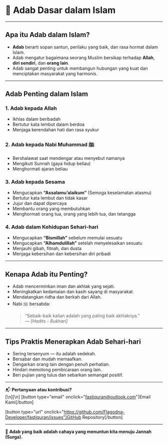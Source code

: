 # 🕌 Adab Dasar dalam Islam

---

## Apa itu Adab dalam Islam?

- **Adab** berarti sopan santun, perilaku yang baik, dan rasa hormat dalam Islam.
- Adab mengatur bagaimana seorang Muslim bersikap terhadap **Allah**, **diri sendiri**, dan **orang lain**.
- Adab sangat penting untuk membangun hubungan yang kuat dan menciptakan masyarakat yang harmonis.

---

## Adab Penting dalam Islam

### 1. Adab kepada Allah

- Ikhlas dalam beribadah
- Bertutur kata lembut dalam berdoa
- Menjaga kerendahan hati dan rasa syukur

### 2. Adab kepada Nabi Muhammad ﷺ

- Bershalawat saat mendengar atau menyebut namanya
- Mengikuti Sunnah (gaya hidup beliau)
- Menghormati ajaran beliau

### 3. Adab kepada Sesama

- Mengucapkan **“Assalamu’alaikum”** (Semoga keselamatan atasmu)
- Bertutur kata lembut dan tidak kasar
- Jujur dan dapat dipercaya
- Membantu orang yang membutuhkan
- Menghormati orang tua, orang yang lebih tua, dan tetangga

### 4. Adab dalam Kehidupan Sehari-hari

- Mengucapkan **“Bismillah”** sebelum memulai sesuatu
- Mengucapkan **“Alhamdulillah”** setelah menyelesaikan sesuatu
- Menjauhi gibah, fitnah, dan dusta
- Menjaga kebersihan dan kebersihan diri pribadi

---

## Kenapa Adab itu Penting?

- Adab mencerminkan iman dan akhlak yang sejati.
- Meningkatkan kedamaian dan kasih sayang di masyarakat.
- Mendatangkan ridha dan berkah dari Allah.
- Nabi ﷺ bersabda:
  > “Sebaik-baik kalian adalah yang paling baik akhlaknya.”  
  > — _[Hadits - Bukhari]_

---

## Tips Praktis Menerapkan Adab Sehari-hari

- Sering tersenyum — itu adalah sedekah.
- Bersabar dan mudah memaafkan.
- Dengarkan orang lain dengan penuh perhatian.
- Hindari memotong pembicaraan orang lain.
- Beri pujian yang tulus dan sebarkan semangat positif.

---

📬 **Pertanyaan atau kontribusi?**  
[\n][\n]
[button type="email" onclick="fastiquran@outlook.com"]Email Kami[/button]

[button type="url" onclick="https://github.com/Flagodna-Developer/fastiquran/issues"]GitHub Repository[/button]

---

🌟 **Adab yang baik adalah cahaya yang menuntun kita menuju Jannah (Surga).**
